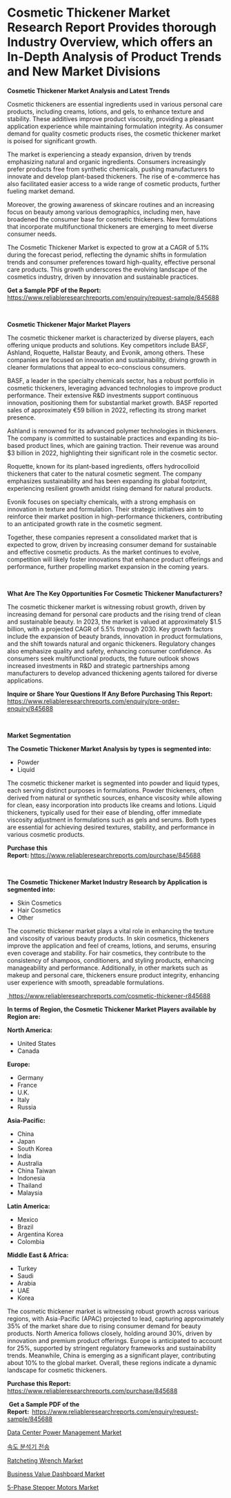 <p><h1>Cosmetic Thickener Market Research Report Provides thorough Industry Overview, which offers an In-Depth Analysis of Product Trends and New Market Divisions</h1></p><p><strong>Cosmetic Thickener Market Analysis and Latest Trends</strong></p>
<p><p>Cosmetic thickeners are essential ingredients used in various personal care products, including creams, lotions, and gels, to enhance texture and stability. These additives improve product viscosity, providing a pleasant application experience while maintaining formulation integrity. As consumer demand for quality cosmetic products rises, the cosmetic thickener market is poised for significant growth.</p><p>The market is experiencing a steady expansion, driven by trends emphasizing natural and organic ingredients. Consumers increasingly prefer products free from synthetic chemicals, pushing manufacturers to innovate and develop plant-based thickeners. The rise of e-commerce has also facilitated easier access to a wide range of cosmetic products, further fueling market demand.</p><p>Moreover, the growing awareness of skincare routines and an increasing focus on beauty among various demographics, including men, have broadened the consumer base for cosmetic thickeners. New formulations that incorporate multifunctional thickeners are emerging to meet diverse consumer needs.</p><p>The Cosmetic Thickener Market is expected to grow at a CAGR of 5.1% during the forecast period, reflecting the dynamic shifts in formulation trends and consumer preferences toward high-quality, effective personal care products. This growth underscores the evolving landscape of the cosmetics industry, driven by innovation and sustainable practices.</p></p>
<p><strong>Get a Sample PDF of the Report:&nbsp;</strong> <a href="https://www.reliableresearchreports.com/enquiry/request-sample/845688?utm_campaign=121&utm_medium=2&utm_source=Github&utm_content=ia&utm_term=12112024&utm_id=cosmetic-thickener">https://www.reliableresearchreports.com/enquiry/request-sample/845688</a></p>
<p>&nbsp;</p>
<p><strong>Cosmetic Thickener Major Market Players</strong></p>
<p><p>The cosmetic thickener market is characterized by diverse players, each offering unique products and solutions. Key competitors include BASF, Ashland, Roquette, Hallstar Beauty, and Evonik, among others. These companies are focused on innovation and sustainability, driving growth in cleaner formulations that appeal to eco-conscious consumers.</p><p>BASF, a leader in the specialty chemicals sector, has a robust portfolio in cosmetic thickeners, leveraging advanced technologies to improve product performance. Their extensive R&D investments support continuous innovation, positioning them for substantial market growth. BASF reported sales of approximately €59 billion in 2022, reflecting its strong market presence.</p><p>Ashland is renowned for its advanced polymer technologies in thickeners. The company is committed to sustainable practices and expanding its bio-based product lines, which are gaining traction. Their revenue was around $3 billion in 2022, highlighting their significant role in the cosmetic sector.</p><p>Roquette, known for its plant-based ingredients, offers hydrocolloid thickeners that cater to the natural cosmetic segment. The company emphasizes sustainability and has been expanding its global footprint, experiencing resilient growth amidst rising demand for natural products.</p><p>Evonik focuses on specialty chemicals, with a strong emphasis on innovation in texture and formulation. Their strategic initiatives aim to reinforce their market position in high-performance thickeners, contributing to an anticipated growth rate in the cosmetic segment.</p><p>Together, these companies represent a consolidated market that is expected to grow, driven by increasing consumer demand for sustainable and effective cosmetic products. As the market continues to evolve, competition will likely foster innovations that enhance product offerings and performance, further propelling market expansion in the coming years.</p></p>
<p>&nbsp;</p>
<p><strong>What Are The Key Opportunities For Cosmetic Thickener Manufacturers?</strong></p>
<p><p>The cosmetic thickener market is witnessing robust growth, driven by increasing demand for personal care products and the rising trend of clean and sustainable beauty. In 2023, the market is valued at approximately $1.5 billion, with a projected CAGR of 5.5% through 2030. Key growth factors include the expansion of beauty brands, innovation in product formulations, and the shift towards natural and organic thickeners. Regulatory changes also emphasize quality and safety, enhancing consumer confidence. As consumers seek multifunctional products, the future outlook shows increased investments in R&D and strategic partnerships among manufacturers to develop advanced thickening agents tailored for diverse applications.</p></p>
<p><strong>Inquire or Share Your Questions If Any Before Purchasing This Report:</strong> <a href="https://www.reliableresearchreports.com/enquiry/pre-order-enquiry/845688?utm_campaign=121&utm_medium=2&utm_source=Github&utm_content=ia&utm_term=12112024&utm_id=cosmetic-thickener">https://www.reliableresearchreports.com/enquiry/pre-order-enquiry/845688</a></p>
<p>&nbsp;</p>
<p><strong>Market Segmentation</strong></p>
<p><strong>The Cosmetic Thickener Market Analysis by types is segmented into:</strong></p>
<p><ul><li>Powder</li><li>Liquid</li></ul></p>
<p><p>The cosmetic thickener market is segmented into powder and liquid types, each serving distinct purposes in formulations. Powder thickeners, often derived from natural or synthetic sources, enhance viscosity while allowing for clean, easy incorporation into products like creams and lotions. Liquid thickeners, typically used for their ease of blending, offer immediate viscosity adjustment in formulations such as gels and serums. Both types are essential for achieving desired textures, stability, and performance in various cosmetic products.</p></p>
<p><strong>Purchase this Report:&nbsp;</strong><a href="https://www.reliableresearchreports.com/purchase/845688?utm_campaign=121&utm_medium=2&utm_source=Github&utm_content=ia&utm_term=12112024&utm_id=cosmetic-thickener">https://www.reliableresearchreports.com/purchase/845688</a></p>
<p>&nbsp;</p>
<p><strong>The Cosmetic Thickener Market Industry Research by Application is segmented into:</strong></p>
<p><ul><li>Skin Cosmetics</li><li>Hair Cosmetics</li><li>Other</li></ul></p>
<p><p>The cosmetic thickener market plays a vital role in enhancing the texture and viscosity of various beauty products. In skin cosmetics, thickeners improve the application and feel of creams, lotions, and serums, ensuring even coverage and stability. For hair cosmetics, they contribute to the consistency of shampoos, conditioners, and styling products, enhancing manageability and performance. Additionally, in other markets such as makeup and personal care, thickeners ensure product integrity, enhancing user experience with smooth, spreadable formulations.</p></p>
<p><a href="https://www.reliableresearchreports.com/cosmetic-thickener-r845688?utm_campaign=121&utm_medium=2&utm_source=Github&utm_content=ia&utm_term=12112024&utm_id=cosmetic-thickener">&nbsp;https://www.reliableresearchreports.com/cosmetic-thickener-r845688</a></p>
<p><strong>In terms of Region, the Cosmetic Thickener Market Players available by Region are:</strong></p>
<p>
    <p> <strong> North America: </strong>
        <ul>
            <li>United States</li>
            <li>Canada</li>
        </ul>
        </p> 
    <p> <strong> Europe: </strong>
        <ul>
            <li>Germany</li>
            <li>France</li>
            <li>U.K.</li>
            <li>Italy</li>
            <li>Russia</li>
        </ul>
        </p> 
    <p> <strong> Asia-Pacific: </strong>
        <ul>
            <li>China</li>
            <li>Japan</li>
            <li>South Korea</li>
            <li>India</li>
            <li>Australia</li>
            <li>China Taiwan</li>
            <li>Indonesia</li>
            <li>Thailand</li>
            <li>Malaysia</li>
        </ul>
        </p> 
    <p> <strong> Latin America: </strong>
        <ul>
            <li>Mexico</li>
            <li>Brazil</li>
            <li>Argentina Korea</li>
            <li>Colombia</li>
        </ul>
        </p> 
    <p> <strong> Middle East & Africa: </strong>
        <ul>
            <li>Turkey</li>
            <li>Saudi</li>
            <li>Arabia</li>
            <li>UAE</li>
            <li>Korea</li>
        </ul>
    </p>
    </p>
<p><p>The cosmetic thickener market is witnessing robust growth across various regions, with Asia-Pacific (APAC) projected to lead, capturing approximately 35% of the market share due to rising consumer demand for beauty products. North America follows closely, holding around 30%, driven by innovation and premium product offerings. Europe is anticipated to account for 25%, supported by stringent regulatory frameworks and sustainability trends. Meanwhile, China is emerging as a significant player, contributing about 10% to the global market. Overall, these regions indicate a dynamic landscape for cosmetic thickeners.</p></p>
<p><strong>Purchase this Report: </strong><a href="https://www.reliableresearchreports.com/purchase/845688?utm_campaign=121&utm_medium=2&utm_source=Github&utm_content=ia&utm_term=12112024&utm_id=cosmetic-thickener">https://www.reliableresearchreports.com/purchase/845688</a></p>
<p>&nbsp;<strong>Get a Sample PDF of the Report:&nbsp;&nbsp;</strong><a href="https://www.reliableresearchreports.com/enquiry/request-sample/845688?utm_campaign=121&utm_medium=2&utm_source=Github&utm_content=ia&utm_term=12112024&utm_id=cosmetic-thickener">https://www.reliableresearchreports.com/enquiry/request-sample/845688</a></p>
<p><strong></strong></p>
<p><p><a href="https://issuu.com/reportprime-2/docs/data-center-power-management-market_99397686d4fb9c?utm_campaign=121&utm_medium=2&utm_source=Github&utm_content=ia&utm_term=12112024&utm_id=cosmetic-thickener">Data Center Power Management Market</a></p><p><a href="https://github.com/sougarounis/Market-Research-Report-List-6/blob/main/953700223847.md?utm_campaign=121&utm_medium=2&utm_source=Github&utm_content=ia&utm_term=12112024&utm_id=cosmetic-thickener">속도 분석기 전송</a></p><p><a href="https://www.linkedin.com/pulse/global-ratcheting-wrench-market-size-trends-analysis-regional-zgecc?utm_campaign=121&utm_medium=2&utm_source=Github&utm_content=ia&utm_term=12112024&utm_id=cosmetic-thickener">Ratcheting Wrench Market</a></p><p><a href="https://issuu.com/reportprime-2/docs/business-value-dashboard-market-siz_70db72c0815cda?utm_campaign=121&utm_medium=2&utm_source=Github&utm_content=ia&utm_term=12112024&utm_id=cosmetic-thickener">Business Value Dashboard Market</a></p><p><a href="https://www.linkedin.com/pulse/exploring-5-phase-stepper-motors-market-dynamics-global-trends-kzqkc?utm_campaign=121&utm_medium=2&utm_source=Github&utm_content=ia&utm_term=12112024&utm_id=cosmetic-thickener">5-Phase Stepper Motors Market</a></p></p>